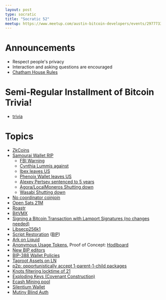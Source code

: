 ```yaml
---
layout: post
type: socratic
title: "Socratic 52"
meetup: https://www.meetup.com/austin-bitcoin-developers/events/297773387/
---
```


# Announcements

- Respect people's privacy
- Interaction and asking questions are encouraged
- [Chatham House Rules](https://www.chathamhouse.org/about-us/chatham-house-rule)

# Semi-Regular Installment of Bitcoin Trivia!

- [trivia](https://twitter.com/base58btc/status/1791207254420550029)

# Topics

- [ZkCoins](https://twitter.com/robin_linus/status/1781832291938877704)
- [Samourai Wallet RIP](https://www.justice.gov/usao-sdny/pr/founders-and-ceo-cryptocurrency-mixing-service-arrested-and-charged-money-laundering)
    - [FBI Warning](https://www.nobsbitcoin.com/fbi-warns-americans-against-using-no-kyc-services/)
    - [Cynthia Lummis against](https://www.nobsbitcoin.com/senator-cynthia-lummis-slams-doj-for-hyper-aggressive-stance-on-self-custody-wallets/)
    - [Ibex leaves US](https://www.nobsbitcoin.com/ibex-pay-quits-us/)
    - [Phenoix Wallet leaves US](https://www.nobsbitcoin.com/phoenix-wallet-to-be-removed-from-us-app-stores-on-may-3/)
    - [Alexey Pertsev sentenced to 5 years](https://www.nobsbitcoin.com/tornado-cash-developer-alexey-pertsev-sentenced-to-64-months-in-prison-in-the-netherlands/)
    - [Agora/LocalMoneros Shutting down](https://www.nobsbitcoin.com/agoradesk-localmonero-shutting-down/)
    - [Wasabi Shutting down](https://www.nobsbitcoin.com/zksnacks-to-suspend-its-coinjoin-coordination-service-on-june-1st/)
- [No coordinator coinjoin](https://www.nobsbitcoin.com/introducing-emessbee/)
- [Open Sats 21M](https://www.nobsbitcoin.com/opensats-21m-startsmall/)
- [Roastr](https://stacker.news/items/524728)
- [BitVMX](https://bitvmx.org/)
- [Signing a Bitcoin Transaction with Lamport Signatures (no changes needed)](https://groups.google.com/g/bitcoindev/c/mR53go5gHIk)
- [Libsecp256k1](https://twitter.com/n1ckler/status/1787575188797681763)
- [Script Restoration](https://twitter.com/rusty_twit/status/1787198698851877011) ([BIP](https://github.com/rustyrussell/bips/blob/c2f268e83031b9b67e798c5c72a1171bfc463d1f/bip-unknown-var-budget-script.mediawiki))
- [Ark on Liquid](https://github.com/ark-network/ark)
- [Anonymous Usage Tokens](https://delvingbitcoin.org/t/anonymous-usage-tokens-from-curve-trees-or-autct/862), Proof of Concept: [Hodlboard](https://hodlboard.org/)
- [New BIP editors](https://www.nobsbitcoin.com/five-new-editors-added-to-bitcoin-improvement-proposals/)
- [BIP-388 Wallet Policies](https://github.com/bitcoin/bips/pull/1389#event-12743501684)
- [Taproot Assets on LN](https://twitter.com/roasbeef/status/1788624974728790471)
- [p2p: opportunistically accept 1-parent-1-child packages](https://github.com/bitcoin/bitcoin/pull/28970)
- [Knots filtering locktime of 21](https://twitter.com/1440000bytes/status/1790245869700165684)
- [Exploding Keys (Covenant Construction)](https://delvingbitcoin.org/t/exploding-keys-covenant-construction/832)
- [Ecash Mining pool](https://delvingbitcoin.org/t/ecash-tides-using-cashu-and-stratum-v2/870)
- [Silentium Wallet](https://twitter.com/TheSingerLouis/status/1790824126472667227)
- [Mutiny Blind Auth](https://blog.mutinywallet.com/blinded-authentication/)
